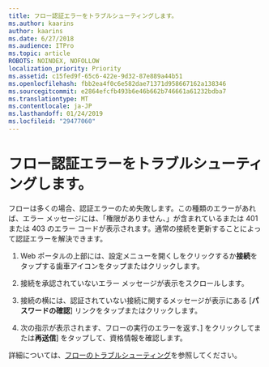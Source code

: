 ```yaml
---
title: フロー認証エラーをトラブルシューティングします。
ms.author: kaarins
author: kaarins
ms.date: 6/27/2018
ms.audience: ITPro
ms.topic: article
ROBOTS: NOINDEX, NOFOLLOW
localization_priority: Priority
ms.assetid: c15fed9f-65c6-422e-9d32-87e889a44b51
ms.openlocfilehash: fbb2ea4f0c6e582dae71371d958667162a138346
ms.sourcegitcommit: e2864efcfb493b6e46b662b746661a61232bdba7
ms.translationtype: MT
ms.contentlocale: ja-JP
ms.lasthandoff: 01/24/2019
ms.locfileid: "29477060"
---
```

# <a name="troubleshoot-flow-authentication-errors"></a>フロー認証エラーをトラブルシューティングします。

フローは多くの場合、認証エラーのため失敗します。この種類のエラーがあれば、エラー メッセージには、「権限がありません、」が含まれているまたは 401 または 403 のエラー コードが表示されます。通常の接続を更新することによって認証エラーを解決できます。
  
1. Web ポータルの上部には、設定メニューを開くしをクリックするか**接続**をタップする歯車アイコンをタップまたはクリックします。
    
2. 接続を承認されていないエラー メッセージが表示をスクロールします。
    
3. 接続の横には、認証されていない接続に関するメッセージが表示にある [**パスワードの確認**] リンクをタップまたはクリックします。 
    
4. 次の指示が表示されます、フローの実行のエラーを返す、] をクリックしてまたは**再送信**] をタップして、資格情報を確認します。
    
詳細については、[フローのトラブルシューティング](https://go.microsoft.com/fwlink/?linkid=872110)を参照してください。
  

